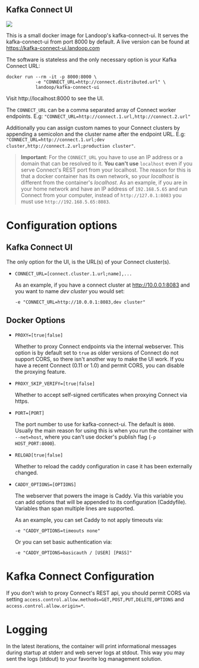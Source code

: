## Kafka Connect UI ##

[![](https://images.microbadger.com/badges/image/landoop/kafka-connect-ui.svg)](http://microbadger.com/images/landoop/kafka-connect-ui)

This is a small docker image for Landoop's kafka-connect-ui.
It serves the kafka-connect-ui from port 8000 by default.
A live version can be found at <https://kafka-connect-ui.landoop.com>

The software is stateless and the only necessary option is your Kafka Connect
URL:

    docker run --rm -it -p 8000:8000 \
               -e "CONNECT_URL=http://connect.distributed.url" \
               landoop/kafka-connect-ui

Visit http://localhost:8000 to see the UI.

The `CONNECT_URL` can be a comma separated array of Connect worker
endpoints. E.g: `"CONNECT_URL=http://connect.1.url,http://connect.2.url"`

Additionally you can assign custom names to your Connect clusters by appending
a semicolon and the cluster name after the endpoint URL. E.g:
`"CONNECT_URL=http://connect.1.url;dev cluster,http://connect.2.url;production cluster"`.

> **Important**: For the `CONNECT_URL` you have to use an IP address or a domain
> that can be resolved to it. **You can't use** `localhost` even if you serve
> Connect's REST port from your localhost. The reason for this is that a docker
> container has its own network, so your _localhost_ is different from the
> container's _localhost_. As an example, if you are in your home network and
> have an IP address of `192.168.5.65` and run Connect from your computer,
> instead of `http://127.0.1:8083` you must use `http://192.168.5.65:8083`.

# Configuration options

## Kafka Connect UI

The only option for the UI, is the URL(s) of your Connect cluster(s).

- `CONNECT_URL=[connect.cluster.1.url;name],...`
  
  As an example, if you have a connect cluster at http://10.0.0.1:8083 and you
  want to name *dev cluster* you would set:
  
      -e "CONNECT_URL=http://10.0.0.1:8083,dev cluster"

## Docker Options

- `PROXY=[true|false]`
  
  Whether to proxy Connect endpoints via the internal webserver. This option
  is by default set to `true` as older versions of Connect do not support CORS,
  so there isn't another way to make the UI work. If you have a recent Connect
  (0.11 or 1.0) and permit CORS, you can disable the proxying feature.
- `PROXY_SKIP_VERIFY=[true|false]`
  
  Whether to accept self-signed certificates when proxying Connect via https.
- `PORT=[PORT]`
  
  The port number to use for kafka-connect-ui. The default is `8000`.
  Usually the main reason for using this is when you run the
  container with `--net=host`, where you can't use docker's publish
  flag (`-p HOST_PORT:8000`).

- `RELOAD[true|false]`

    Whether to reload the caddy configuration in case it has been externally changed.  
  
- `CADDY_OPTIONS=[OPTIONS]`
  
  The webserver that powers the image is Caddy. Via this variable
  you can add options that will be appended to its configuration
  (Caddyfile). Variables than span multiple lines are supported.
  
  As an example, you can set Caddy to not apply timeouts via:
  
      -e "CADDY_OPTIONS=timeouts none"
  
  Or you can set basic authentication via:
  
      -e "CADDY_OPTIONS=basicauth / [USER] [PASS]"

# Kafka Connect Configuration

If you don't wish to proxy Connect's REST api, you should permit CORS via setting
`access.control.allow.methods=GET,POST,PUT,DELETE,OPTIONS` and
`access.control.allow.origin=*`.

# Logging

In the latest iterations, the container will print informational messages during
startup at stderr and web server logs at stdout. This way you may sent the logs
(stdout) to your favorite log management solution.
